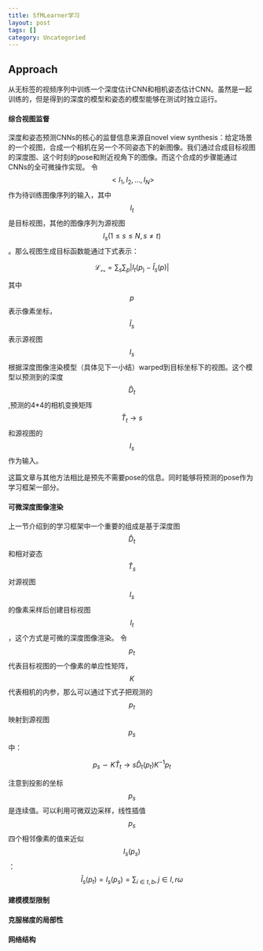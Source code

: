 ```yaml
---
title: SfMLearner学习
layout: post
tags: []
category: Uncategoried
---
```

## Approach

从无标签的视频序列中训练一个深度估计CNN和相机姿态估计CNN。虽然是一起训练的，但是得到的深度的模型和姿态的模型能够在测试时独立运行。

#### 综合视图监督
深度和姿态预测CNNs的核心的监督信息来源自novel view synthesis：给定场景的一个视图，合成一个相机在另一个不同姿态下的新图像。我们通过合成目标视图的深度图、这个时刻的pose和附近视角下的图像。而这个合成的步骤能通过CNNs的全可微操作实现。
令$$<I_1,I_2,...,I_N>$$作为待训练图像序列的输入，其中$$I_t$$是目标视图，其他的图像序列为源视图$$I_s(1\le s\le N,s\ne t)$$。那么视图生成目标函数能通过下式表示：

$$\mathcal{L_{vs}}=\sum_s\sum_p|I_t(p_)-\hat{I}_s(p)|$$

其中$$p$$表示像素坐标，$$\hat{I}_{s}$$表示源视图$$I_s$$根据深度图像渲染模型（具体见下一小结）warped到目标坐标下的视图。这个模型以预测到的深度$$\hat{D}_t$$,预测的4*4的相机变换矩阵$$\hat{T}_t \to s$$和源视图的$$I_s$$作为输入。

这篇文章与其他方法相比是预先不需要pose的信息。同时能够将预测的pose作为学习框架一部分。

#### 可微深度图像渲染
上一节介绍到的学习框架中一个重要的组成是基于深度图$$\hat{D}_t$$和相对姿态$$\hat{T}_s$$对源视图$$I_s$$的像素采样后创建目标视图$$I_t$$，这个方式是可微的深度图像渲染。
令$$p_t$$代表目标视图的一个像素的单应性矩阵，$$K$$代表相机的内参，那么可以通过下式子把观测的$$p_t$$映射到源视图$$p_s$$中：

$$p_s\backsim K\hat{T}_t\to s\hat{D}_t(p_t)K^{-1}p_t$$

注意到投影的坐标$${p_s}$$是连续值。可以利用可微双边采样，线性插值$$p_s$$四个相邻像素的值来近似$$I_s(p_s)$$：$$\hat{I}_s(p_t)=I_s(p_s)=\sum_{i\in{t,b}},j\in{l,r} \omega{} $$
#### 建模模型限制
#### 克服梯度的局部性
#### 网络结构